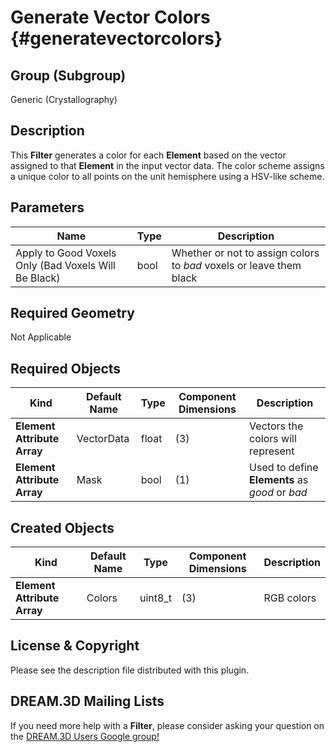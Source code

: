 Generate Vector Colors {#generatevectorcolors}
=============

## Group (Subgroup) ##
Generic (Crystallography)

## Description ##
This **Filter** generates a color for each **Element** based on the vector assigned to that **Element** in the input vector data.  The color scheme assigns a unique color to all points on the unit hemisphere using a HSV-like scheme. 

## Parameters ##
| Name             | Type | Description |
|------------------|------|---------|
| Apply to Good Voxels Only (Bad Voxels Will Be Black) | bool | Whether or not to assign colors to *bad* voxels or leave them black |

## Required Geometry ##
Not Applicable

## Required Objects ##
| Kind | Default Name | Type | Component Dimensions | Description |
|------|--------------|-------------|---------|-----|
| **Element Attribute Array** | VectorData | float | (3) | Vectors the colors will represent |
| **Element Attribute Array** | Mask | bool | (1) | Used to define **Elements** as *good* or *bad*  |


## Created Objects ##
| Kind | Default Name | Type | Component Dimensions | Description |
|------|--------------|-------------|---------|-----|
| **Element Attribute Array** | Colors | uint8_t | (3) | RGB colors |


## License & Copyright ##

Please see the description file distributed with this plugin.

## DREAM.3D Mailing Lists ##

If you need more help with a **Filter**, please consider asking your question on the [DREAM.3D Users Google group!](https://groups.google.com/forum/?hl=en#!forum/dream3d-users)


